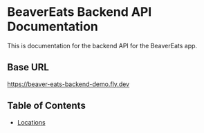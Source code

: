 # BeaverEats Backend API Documentation

This is documentation for the backend API for the BeaverEats app.

## Base URL
https://beaver-eats-backend-demo.fly.dev

## Table of Contents
- [Locations](locations.md)
